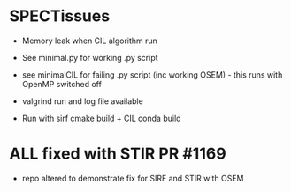 # SPECTissues
- Memory leak when CIL algorithm run
- See minimal.py for working .py script
- see minimalCIL for failing .py script (inc working OSEM) - this runs with OpenMP switched off
- valgrind run and log file available

- Run with sirf cmake build + CIL conda build

# ALL fixed with STIR PR #1169
- repo altered to demonstrate fix for SIRF and STIR with OSEM
